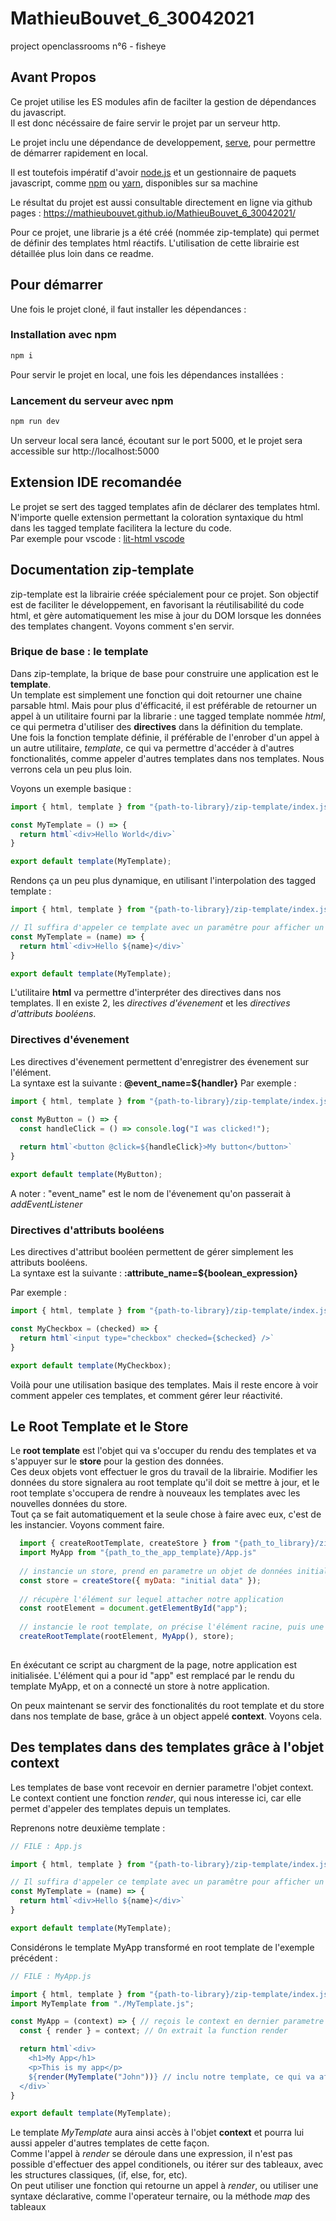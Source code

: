 # MathieuBouvet_6_30042021
project openclassrooms n°6 - fisheye

## Avant Propos

Ce projet utilise les ES modules afin de facilter la gestion de dépendances du javascript.  
Il est donc nécéssaire de faire servir le projet par un serveur http.

Le projet inclu une dépendance de developpement, [serve](https://www.npmjs.com/package/serve), pour permettre de démarrer rapidement en local.  

Il est toutefois impératif d'avoir [node.js](https://nodejs.org/en/) et un gestionnaire de paquets javascript, 
comme [npm](https://www.npmjs.com) ou [yarn](https://yarnpkg.com), disponibles sur sa machine

Le résultat du projet est aussi consultable directement en ligne via github pages : https://mathieubouvet.github.io/MathieuBouvet_6_30042021/

Pour ce projet, une librarie js a été créé (nommée zip-template) qui permet de définir des templates html réactifs. L'utilisation de cette librairie est détaillée plus loin dans ce readme.

## Pour démarrer

Une fois le projet cloné, il faut installer les dépendances :

### Installation avec npm
```sh
npm i
```

Pour servir le projet en local, une fois les dépendances installées :

### Lancement du serveur avec npm
```sh
npm run dev
```
Un serveur local sera lancé, écoutant sur le port 5000, et le projet sera accessible sur http://localhost:5000

## Extension IDE recomandée

Le projet se sert des tagged templates afin de déclarer des templates html.
N'importe quelle extension permettant la coloration syntaxique du html dans les tagged template facilitera la lecture du code.  
Par exemple pour vscode : [lit-html vscode](https://marketplace.visualstudio.com/items?itemName=bierner.lit-html)

## Documentation zip-template

zip-template est la librairie créée spécialement pour ce projet. Son objectif est de faciliter le développement, en favorisant la réutilisabilité du code html, et gère automatiquement les mise à jour du DOM lorsque les données des templates changent. Voyons comment s'en servir.

### Brique de base : le template

Dans zip-template, la brique de base pour construire une application est le **template**.  
Un template est simplement une fonction qui doit retourner une chaine parsable html. Mais pour plus d'éfficacité, il est préférable de retourner un appel à un utilitaire fourni par la librarie : une tagged template nommée *html*, ce qui permetra d'utiliser des **directives** dans la définition du template.  
Une fois la fonction template définie, il préférable de l'enrober d'un appel à un autre utilitaire, *template*, ce qui va permettre d'accéder à d'autres fonctionalités, comme appeler d'autres templates dans nos templates. Nous verrons cela un peu plus loin.

Voyons un exemple basique :

```js
import { html, template } from "{path-to-library}/zip-template/index.js";

const MyTemplate = () => {
  return html`<div>Hello World</div>`
}

export default template(MyTemplate);

```

  
Rendons ça un peu plus dynamique, en utilisant l'interpolation des tagged template : 

```js
import { html, template } from "{path-to-library}/zip-template/index.js";

// Il suffira d'appeler ce template avec un paramêtre pour afficher un message dynamique
const MyTemplate = (name) => { 
  return html`<div>Hello ${name}</div>`
}

export default template(MyTemplate);

```

L'utilitaire **html** va permettre d'interpréter des directives dans nos templates. Il en existe 2, les *directives d'évenement* et les *directives d'attributs booléens*.

### Directives d'évenement

Les directives d'évenement permettent d'enregistrer des évenement sur l'élément.  
La syntaxe est la suivante : **@event_name=${handler}** 
Par exemple :
```js
import { html, template } from "{path-to-library}/zip-template/index.js";

const MyButton = () => { 
  const handleClick = () => console.log("I was clicked!");
  
  return html`<button @click=${handleClick}>My button</button>`
}

export default template(MyButton);
```

A noter : "event_name" est le nom de l'évenement qu'on passerait à *addEventListener*

### Directives d'attributs booléens

Les directives d'attribut booléen permettent de gérer simplement les attributs booléens.  
La syntaxe est la suivante : **:attribute_name=${boolean_expression}**

Par exemple : 
```js
import { html, template } from "{path-to-library}/zip-template/index.js";

const MyCheckbox = (checked) => { 
  return html`<input type="checkbox" checked={$checked} />`
}

export default template(MyCheckbox);
```

Voilà pour une utilisation basique des templates. Mais il reste encore à voir comment appeler ces templates, et comment gérer leur réactivité.

## Le Root Template et le Store
Le **root template** est l'objet qui va s'occuper du rendu des templates et va s'appuyer sur le **store** pour la gestion des données.  
Ces deux objets vont effectuer le gros du travail de la librairie. Modifier les données du store signalera au root template qu'il doit se mettre à jour, et le root template s'occupera de rendre à nouveaux les templates avec les nouvelles données du store.  
Tout ça se fait automatiquement et la seule chose à faire avec eux, c'est de les instancier. Voyons comment faire.

```js
  import { createRootTemplate, createStore } from "{path_to_library}/zip-template/index.js";
  import MyApp from "{path_to_the_app_template}/App.js"
  
  // instancie un store, prend en parametre un objet de données initiale
  const store = createStore({ myData: "initial data" });
  
  // récupère l'élément sur lequel attacher notre application
  const rootElement = document.getElementById("app");
  
  // instancie le root template, on précise l'élément racine, puis une fonction template, et enfin le store
  createRootTemplate(rootElement, MyApp(), store); 
  
```
En éxécutant ce script au chargment de la page, notre application est initialisée. L'élément qui a pour id "app" est remplacé par le rendu du template MyApp, et on a connecté un store à notre application.

On peux maintenant se servir des fonctionalités du root template et du store dans nos template de base, grâce à un object appelé **context**. Voyons cela.

## Des templates dans des templates grâce à l'objet context

Les templates de base vont recevoir en dernier parametre l'objet context. Le context contient une fonction *render*, qui nous interesse ici, car elle permet d'appeler des templates depuis un templates.

Reprenons notre deuxième template :
```js
// FILE : App.js

import { html, template } from "{path-to-library}/zip-template/index.js";

// Il suffira d'appeler ce template avec un paramêtre pour afficher un message dynamique
const MyTemplate = (name) => {
  return html`<div>Hello ${name}</div>`
}

export default template(MyTemplate);
```

Considérons le template MyApp transformé en root template de l'exemple précédent :
```js
// FILE : MyApp.js

import { html, template } from "{path-to-library}/zip-template/index.js";
import MyTemplate from "./MyTemplate.js";

const MyApp = (context) => { // reçois le context en dernier parametre
  const { render } = context; // On extrait la function render

  return html`<div>
    <h1>My App</h1>
    <p>This is my app</p>
    ${render(MyTemplate("John"))} // inclu notre template, ce qui va afficher "Hello John"
  </div>`
}

export default template(MyTemplate);
```
Le template *MyTemplate* aura ainsi accès à l'objet **context** et pourra lui aussi appeler d'autres templates de cette façon.  
Comme l'appel à *render* se déroule dans une expression, il n'est pas possible d'effectuer des appel conditionels, ou itérer sur des tableaux, avec les structures classiques, (if, else, for, etc).  
On peut utiliser une fonction qui retourne un appel à *render*, ou utiliser une syntaxe déclarative, comme l'operateur ternaire, ou la méthode *map* des tableaux
